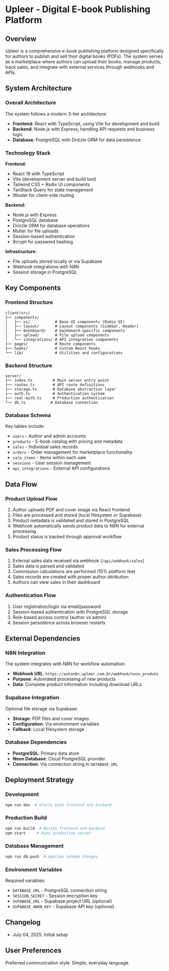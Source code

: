 # Upleer - Digital E-book Publishing Platform

## Overview

Upleer is a comprehensive e-book publishing platform designed specifically for authors to publish and sell their digital books (PDFs). The system serves as a marketplace where authors can upload their books, manage products, track sales, and integrate with external services through webhooks and APIs.

## System Architecture

### Overall Architecture

The system follows a modern 3-tier architecture:

- **Frontend**: React with TypeScript, using Vite for development and build
- **Backend**: Node.js with Express, handling API requests and business logic
- **Database**: PostgreSQL with Drizzle ORM for data persistence

### Technology Stack

**Frontend:**
- React 18 with TypeScript
- Vite (development server and build tool)
- Tailwind CSS + Radix UI components
- TanStack Query for state management
- Wouter for client-side routing

**Backend:**
- Node.js with Express
- PostgreSQL database
- Drizzle ORM for database operations
- Multer for file uploads
- Session-based authentication
- Bcrypt for password hashing

**Infrastructure:**
- File uploads stored locally or via Supabase
- Webhook integrations with N8N
- Session storage in PostgreSQL

## Key Components

### Frontend Structure

```
client/src/
├── components/
│   ├── ui/           # Base UI components (Radix UI)
│   ├── layout/       # Layout components (Sidebar, Header)
│   ├── dashboard/    # Dashboard-specific components
│   ├── upload/       # File upload components
│   └── integrations/ # API integration components
├── pages/            # Route components
├── hooks/            # Custom React hooks
└── lib/              # Utilities and configurations
```

### Backend Structure

```
server/
├── index.ts         # Main server entry point
├── routes.ts        # API route definitions
├── storage.ts       # Database abstraction layer
├── auth.ts          # Authentication system
├── real-auth.ts     # Production authentication
└── db.ts           # Database connection
```

### Database Schema

Key tables include:
- `users` - Author and admin accounts
- `products` - E-book catalog with pricing and metadata
- `sales` - Individual sales records
- `orders` - Order management for marketplace functionality
- `sale_items` - Items within each sale
- `sessions` - User session management
- `api_integrations` - External API configurations

## Data Flow

### Product Upload Flow

1. Author uploads PDF and cover image via React frontend
2. Files are processed and stored (local filesystem or Supabase)
3. Product metadata is validated and stored in PostgreSQL
4. Webhook automatically sends product data to N8N for external processing
5. Product status is tracked through approval workflow

### Sales Processing Flow

1. External sales data received via webhook (`/api/webhook/sales`)
2. Sales data is parsed and validated
3. Commission calculations are performed (15% platform fee)
4. Sales records are created with proper author attribution
5. Authors can view sales in their dashboard

### Authentication Flow

1. User registration/login via email/password
2. Session-based authentication with PostgreSQL storage
3. Role-based access control (author vs admin)
4. Session persistence across browser restarts

## External Dependencies

### N8N Integration

The system integrates with N8N for workflow automation:
- **Webhook URL**: `https://auton8n.upleer.com.br/webhook/novo_produto`
- **Purpose**: Automated processing of new products
- **Data**: Complete product information including download URLs

### Supabase Integration

Optional file storage via Supabase:
- **Storage**: PDF files and cover images
- **Configuration**: Via environment variables
- **Fallback**: Local filesystem storage

### Database Dependencies

- **PostgreSQL**: Primary data store
- **Neon Database**: Cloud PostgreSQL provider
- **Connection**: Via connection string in `DATABASE_URL`

## Deployment Strategy

### Development

```bash
npm run dev  # Starts both frontend and backend
```

### Production Build

```bash
npm run build  # Builds frontend and backend
npm start     # Runs production server
```

### Database Management

```bash
npm run db:push  # Applies schema changes
```

### Environment Variables

Required variables:
- `DATABASE_URL` - PostgreSQL connection string
- `SESSION_SECRET` - Session encryption key
- `SUPABASE_URL` - Supabase project URL (optional)
- `SUPABASE_ANON_KEY` - Supabase API key (optional)

## Changelog

- July 04, 2025. Initial setup

## User Preferences

Preferred communication style: Simple, everyday language.